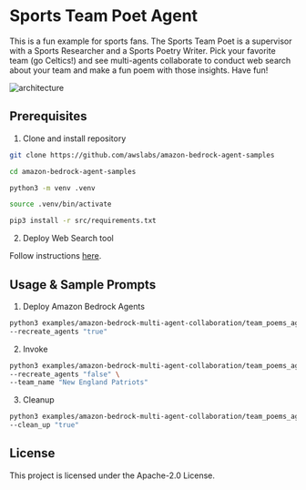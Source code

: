 # Sports Team Poet Agent

This is a fun example for sports fans. The Sports Team Poet is a supervisor with a Sports Researcher and a Sports Poetry Writer. Pick your favorite team (go Celtics!) and see multi-agents collaborate to conduct web search about your team and make a fun poem with those insights. Have fun!

![architecture](/examples//amazon-bedrock-multi-agent-collaboration/team_poems_agent/)


## Prerequisites

1. Clone and install repository

```bash
git clone https://github.com/awslabs/amazon-bedrock-agent-samples

cd amazon-bedrock-agent-samples

python3 -m venv .venv

source .venv/bin/activate

pip3 install -r src/requirements.txt
```

2. Deploy Web Search tool

Follow instructions [here](/src/shared/web_search/).

## Usage & Sample Prompts

1. Deploy Amazon Bedrock Agents

```bash
python3 examples/amazon-bedrock-multi-agent-collaboration/team_poems_agent/main.py \
--recreate_agents "true"
```

2. Invoke

```bash
python3 examples/amazon-bedrock-multi-agent-collaboration/team_poems_agent/main.py \
--recreate_agents "false" \
--team_name "New England Patriots"
```

3. Cleanup

```bash
python3 examples/amazon-bedrock-multi-agent-collaboration/team_poems_agent/main.py \
--clean_up "true"
```

## License

This project is licensed under the Apache-2.0 License.